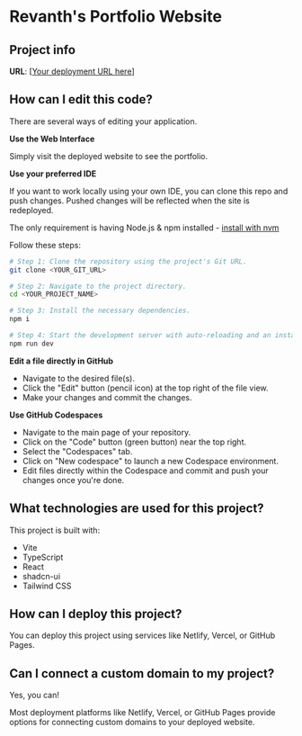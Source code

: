# Revanth's Portfolio Website

## Project info

**URL**: [[Your deployment URL here](https://revanthcode.netlify.app/)]

## How can I edit this code?

There are several ways of editing your application.

**Use the Web Interface**

Simply visit the deployed website to see the portfolio.

**Use your preferred IDE**

If you want to work locally using your own IDE, you can clone this repo and push changes. Pushed changes will be reflected when the site is redeployed.

The only requirement is having Node.js & npm installed - [install with nvm](https://github.com/nvm-sh/nvm#installing-and-updating)

Follow these steps:

```sh
# Step 1: Clone the repository using the project's Git URL.
git clone <YOUR_GIT_URL>

# Step 2: Navigate to the project directory.
cd <YOUR_PROJECT_NAME>

# Step 3: Install the necessary dependencies.
npm i

# Step 4: Start the development server with auto-reloading and an instant preview.
npm run dev
```

**Edit a file directly in GitHub**

- Navigate to the desired file(s).
- Click the "Edit" button (pencil icon) at the top right of the file view.
- Make your changes and commit the changes.

**Use GitHub Codespaces**

- Navigate to the main page of your repository.
- Click on the "Code" button (green button) near the top right.
- Select the "Codespaces" tab.
- Click on "New codespace" to launch a new Codespace environment.
- Edit files directly within the Codespace and commit and push your changes once you're done.

## What technologies are used for this project?

This project is built with:

- Vite
- TypeScript
- React
- shadcn-ui
- Tailwind CSS

## How can I deploy this project?

You can deploy this project using services like Netlify, Vercel, or GitHub Pages.

## Can I connect a custom domain to my project?

Yes, you can!

Most deployment platforms like Netlify, Vercel, or GitHub Pages provide options for connecting custom domains to your deployed website.
